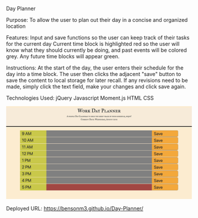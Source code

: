 Day Planner

Purpose:
To allow the user to plan out their day in a concise and organized location

Features:
Input and save functions so the user can keep track of their tasks for the current day
Current time block is highlighted red so the user will know what they should currently be
doing, and past events will be colored grey. Any future time blocks will appear green.

Instructions:
At the start of the day, the user enters their schedule for the day into a time block.
The user then clicks the adjacent "save" button to save the content to local storage for 
later recall.
If any revisions need to be made, simply click the text field, make your changes and click
save again.

Technologies Used:
     jQuery
     Javascript
     Moment.js
     HTML
      CSS

![alt text](https://github.com/Bensonm3/Day-Planner/blob/master/Screen%20Shot%202020-08-12%20at%205.38.24%20PM.png)

Deployed URL:
https://bensonm3.github.io/Day-Planner/
